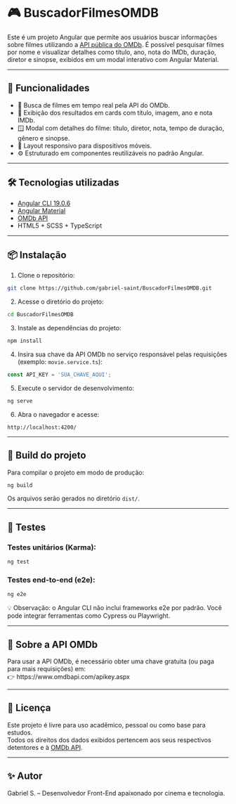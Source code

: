 # 🎮 BuscadorFilmesOMDB

Este é um projeto Angular que permite aos usuários buscar informações sobre filmes utilizando a [API pública do OMDb](https://www.omdbapi.com/). É possível pesquisar filmes por nome e visualizar detalhes como título, ano, nota do IMDb, duração, diretor e sinopse, exibidos em um modal interativo com Angular Material.

---

## 🚀 Funcionalidades

- 🔎 Busca de filmes em tempo real pela API do OMDb.
- 🧹 Exibição dos resultados em cards com título, imagem, ano e nota IMDb.
- 🪟 Modal com detalhes do filme: título, diretor, nota, tempo de duração, gênero e sinopse.
- 📱 Layout responsivo para dispositivos móveis.
- ⚙️ Estruturado em componentes reutilizáveis no padrão Angular.

---

## 🛠️ Tecnologias utilizadas

- [Angular CLI 19.0.6](https://github.com/angular/angular-cli)
- [Angular Material](https://material.angular.io/)
- [OMDb API](https://www.omdbapi.com/)
- HTML5 + SCSS + TypeScript

---

## 📦 Instalação

1. Clone o repositório:

```bash
git clone https://github.com/gabriel-saint/BuscadorFilmesOMDB.git
```

2. Acesse o diretório do projeto:

```bash
cd BuscadorFilmesOMDB
```

3. Instale as dependências do projeto:

```bash
npm install
```

4. Insira sua chave da API OMDb no serviço responsável pelas requisições (exemplo: `movie.service.ts`):

```ts
const API_KEY = 'SUA_CHAVE_AQUI';
```

5. Execute o servidor de desenvolvimento:

```bash
ng serve
```

6. Abra o navegador e acesse:

```
http://localhost:4200/
```

---

## 🔧 Build do projeto

Para compilar o projeto em modo de produção:

```bash
ng build
```

Os arquivos serão gerados no diretório `dist/`.

---

## 🧪 Testes

### Testes unitários (Karma):

```bash
ng test
```

### Testes end-to-end (e2e):

```bash
ng e2e
```

💡 Observação: o Angular CLI não inclui frameworks e2e por padrão. Você pode integrar ferramentas como Cypress ou Playwright.

---


## 🔑 Sobre a API OMDb

Para usar a API OMDb, é necessário obter uma chave gratuita (ou paga para mais requisições) em:\
👉 https\://www\.omdbapi.com/apikey.aspx

---

## 📄 Licença

Este projeto é livre para uso acadêmico, pessoal ou como base para estudos.\
Todos os direitos dos dados exibidos pertencem aos seus respectivos detentores e à [OMDb API](https://www.omdbapi.com/).

---

## ✨ Autor

Gabriel S. – Desenvolvedor Front-End apaixonado por cinema e tecnologia.

